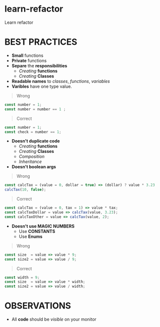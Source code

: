 # learn-refactor
Learn refactor


# BEST PRACTICES
- **Small** functions
- **Private** functions
- **Separe** the **responsibilities**
  - _Creating_ **functions**
  - _Creating_ **Classes**
- **Readable names** to _classes_, _functions_, _variables_
- **Varibles** have one type value.

> Wrong

```javascript
const number = 1;
const number = number == 1 ;
```
> Correct

```javascript
const number = 1;
const check = number == 1;
```
- **Doesn't duplicate code**
  - _Creating_ **functions**
  - _Creating_ **Classes**
  - _Composition_
  - _Inheritance_
- **Doesn't boolean args**

> Wrong

```javascript
const calcTax = (value = 0, dollar = true) => (dollar) ? value * 3.23 : value * 2;
calcTax(10, false);
```
> Correct

```javascript
const calcTax = (value = 0, tax = 1) => value * tax;
const calcTaxDollar = value => calcTax(value, 3.23);
const calcTaxOther = value => calcTax(value, 2);
```
- **Doesn't use MAGIC NUMBERS**
  - Use **CONSTANTS**
  - Use **Enums**

> Wrong

```javascript
const size  = value => value * 9;
const size2 = value => value / 9;
```

> Correct

```javascript
const width = 9;
const size  = value => value * width;
const size2 = value => value / width;
```

# OBSERVATIONS
- All **code** should be _visible_ on your monitor
